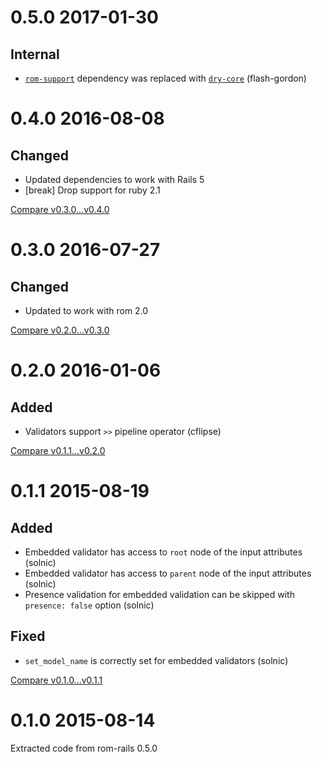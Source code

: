 # 0.5.0 2017-01-30

## Internal

* [`rom-support`](https://github.com/rom-rb/rom-support) dependency was replaced with [`dry-core`](https://github.com/dry-rb/dry-core) (flash-gordon)

# 0.4.0 2016-08-08

## Changed

* Updated dependencies to work with Rails 5
* [break] Drop support for ruby 2.1

[Compare v0.3.0...v0.4.0](https://github.com/rom-rb/rom-model/compare/v0.3.0...v0.4.0)

# 0.3.0 2016-07-27

## Changed

* Updated to work with rom 2.0

[Compare v0.2.0...v0.3.0](https://github.com/rom-rb/rom-model/compare/v0.2.0...v0.3.0)

# 0.2.0 2016-01-06

## Added

* Validators support `>>` pipeline operator (cflipse)

[Compare v0.1.1...v0.2.0](https://github.com/rom-rb/rom-model/compare/v0.1.1...v0.2.0)

# 0.1.1 2015-08-19

## Added

- Embedded validator has access to `root` node of the input attributes (solnic)
- Embedded validator has access to `parent` node of the input attributes (solnic)
- Presence validation for embedded validation can be skipped with `presence: false` option (solnic)

## Fixed

- `set_model_name` is correctly set for embedded validators (solnic)

[Compare v0.1.0...v0.1.1](https://github.com/rom-rb/rom-model/compare/v0.1.0...v0.1.1)

# 0.1.0 2015-08-14

Extracted code from rom-rails 0.5.0
